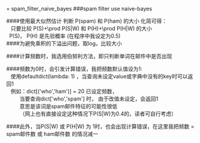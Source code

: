= spam_filter_naive_bayes
###spam filter use naive-bayes

####使用最大似然估计
判断 P(spam) 和 P(ham) 的大小
化简可得：  
    只要比较 P(S)+\prod P(S|W) 和 P(H)+\prod P(H|W) 的大小  
    P(S)， P(H) 是先验概率 (在程序中我设定为0.5)  
####为避免乘积的下溢出问题，取log，比较大小

####计算频数时，我选用伯努利方法，即只判断单词在邮件中是否出现

####频数为0时，会引发计算错误，我把频数默认值设为1:  
    使用defaultdict(lambda: 1) ，当查询未设定value或字典中没有的key时可以返回1  
    例如：dict[('who','ham')] = 20 已设定频数，  
          当要查询dict['who','spam'] 时， 由于改值未设定，会返回1  
          意思是该词是spam邮件特征的可能性很低  
          （网上也有直接设定这种情况下P(S|W)为0.4的，读者可自行考虑） 

####此外，当P(S|W) 或 P(H|W) 为 1时，也会出现计算错误，在这里我把频数 = spam邮件数 或 ham邮件数 的情况减一
